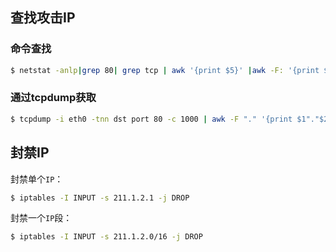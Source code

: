## 查找攻击IP

### 命令查找

```bash
$ netstat -anlp|grep 80| grep tcp | awk '{print $5}' |awk -F: '{print $1}'|sort|uniq -c|sort -nr|head -n20 | netstat -ant |awk '/:80/{split($5,ip,":");++A[ip[1]]}END{for(i in A) print A[i],i}' | sort -rn | head -n 20
```

### 通过tcpdump获取

```bash
$ tcpdump -i eth0 -tnn dst port 80 -c 1000 | awk -F "." '{print $1"."$2"."$3"."$4}' | sort | uniq -c | sort -nr |head -20
```

## 封禁IP

封禁单个`IP`：
```bash
$ iptables -I INPUT -s 211.1.2.1 -j DROP
```
封禁一个`IP`段：
```bash
$ iptables -I INPUT -s 211.1.2.0/16 -j DROP
```